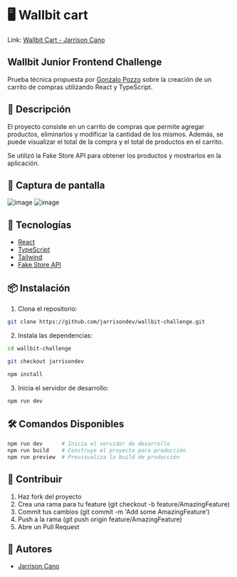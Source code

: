# 🖥️ Wallbit cart
Link: [Wallbit Cart - Jarrison Cano](https://wallbit-challenge-ruby.vercel.app/)

## Wallbit Junior Frontend Challenge

Prueba técnica propuesta por [Gonzalo Pozzo](https://github.com/goncy) sobre la creación de un carrito de compras utilizando React y TypeScript.

## 📄 Descripción

El proyecto consiste en un carrito de compras que permite agregar productos, eliminarlos y modificar la cantidad de los mismos. Además, se puede visualizar el total de la compra y el total de productos en el carrito.

Se utilizó la Fake Store API para obtener los productos y mostrarlos en la aplicación.


## 📸 Captura de pantalla
![image](https://github.com/user-attachments/assets/55f6b54c-906c-4fe0-a533-7b5a6651125a)
![image](https://github.com/user-attachments/assets/b1a71aa7-5b7a-4b2d-8a06-9708bab1b198)


## 🚀 Tecnologías

- [React](https://react.dev/)
- [TypeScript](https://www.typescriptlang.org/)
- [Tailwind](https://tailwindcss.com/)
- [Fake Store API](https://fakestoreapi.com/)

## 📦 Instalación

1. Clona el repositorio:

```bash
git clone https://github.com/jarrisondev/wallbit-challenge.git
```

2. Instala las dependencias:

```bash
cd wallbit-challenge

git checkout jarrisondev

npm install
```

3. Inicia el servidor de desarrollo:

```bash
npm run dev
```

## 🛠️ Comandos Disponibles

```bash
npm run dev      # Inicia el servidor de desarrollo
npm run build    # Construye el proyecto para producción
npm run preview  # Previsualiza la build de producción
```

## 🤝 Contribuir

1. Haz fork del proyecto
2. Crea una rama para tu feature (git checkout -b feature/AmazingFeature)
3. Commit tus cambios (git commit -m 'Add some AmazingFeature')
4. Push a la rama (git push origin feature/AmazingFeature)
5. Abre un Pull Request

## 👥 Autores

- [Jarrison Cano](https://github.com/jarrisondev)
